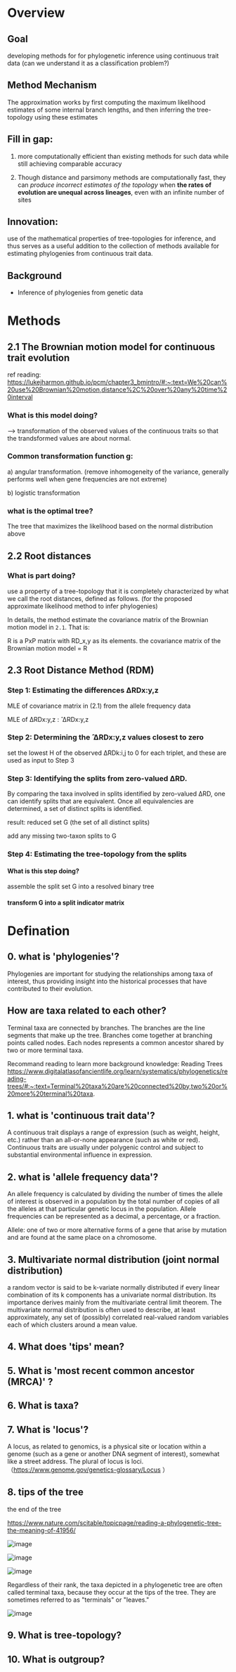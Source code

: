 # Overview

## Goal

developing methods for for phylogenetic inference using continuous trait data (can we understand it as a classification problem?)

## Method Mechanism

The approximation works by first computing the maximum likelihood estimates of some internal branch lengths, and then inferring the tree-topology using these estimates

## Fill in gap: 
1. more computationally efficient than existing methods for such data while still achieving comparable accuracy

2. Though distance and parsimony methods are computationally fast, they can *produce incorrect estimates of the topology* when **the rates of 
evolution are unequal across lineages**, even with an infinite number of 
sites
## Innovation:
use of the mathematical properties of tree-topologies for inference, and thus serves as a useful addition to the collection of methods available for estimating phylogenies from continuous trait data. 

## Background

- Inference of phylogenies from genetic data


# Methods

## 2.1 The Brownian motion model for continuous trait evolution 

ref reading: https://lukejharmon.github.io/pcm/chapter3_bmintro/#:~:text=We%20can%20use%20Brownian%20motion,distance%2C%20over%20any%20time%20interval

### What is this model doing? 
--> transformation of the observed values of the continuous traits so that the trandsformed values are about normal.

### Common transformation function g: 

a) angular transformation. (remove inhomogeneity of the variance, generally performs well when gene frequencies are not extreme)

b) logistic transformation

### what is the optimal tree?

The tree that maximizes the likelihood based on the normal distribution above

## 2.2 Root distances

### What is part doing? 

use a property of a tree-topology that it is completely characterized by what we call the root distances, defined as follows. (for the proposed approximate likelihood method to infer phylogenies)

In details, the method estimate the covariance matrix of the Brownian motion model in `2.1`. That is:

R is a PxP matrix with RD_x,y as its elements. the covariance matrix of the Brownian motion model = R


## 2.3 Root Distance Method (RDM) 

### Step 1:  Estimating the differences ΔRDx:y,z

MLE of covariance matrix in (2.1) from the allele frequency data

MLE of ΔRDx:y,z :  ̂ ΔRDx:y,z

### Step 2: Determining the ̂ ΔRDx:y,z values closest to zero

set the lowest H of the observed Δ̂RDk:i,j to 0 for each triplet, and these are used as input to Step 3

### Step 3: Identifying the splits from zero-valued Δ̂RD.

By comparing the taxa involved in splits identified by zero-valued ΔRD, one can identify splits that are equivalent. Once all 
equivalencies are determined, a set of distinct splits is identified. 

result: reduced set G (the set of all distinct splits)

add any missing two-taxon splits to G 

### Step 4: Estimating the tree-topology from the splits

#### What is this step doing?

assemble the split set G into a resolved binary tree

#### transform G into a split indicator matrix

# Defination

## 0. what is 'phylogenies'?

Phylogenies are important for studying the relationships among taxa of interest, thus providing insight into the historical processes that have contributed to their evolution.

## How are taxa related to each other?

Terminal taxa are connected by branches. The branches are the line segments that make up the tree. Branches come together at branching points called nodes. Each nodes represents a common ancestor shared by two or more terminal taxa.

Recommand reading to learn more background knowledge: Reading Trees  https://www.digitalatlasofancientlife.org/learn/systematics/phylogenetics/reading-trees/#:~:text=Terminal%20taxa%20are%20connected%20by,two%20or%20more%20terminal%20taxa.

## 1. what is 'continuous trait data'?

A continuous trait displays a range of expression (such as weight, height, etc.) rather than an all-or-none appearance (such as white or red). Continuous traits are usually under polygenic control and subject to substantial environmental influence in expression.

## 2. what is 'allele frequency data'?

An allele frequency is calculated by dividing the number of times the allele of interest is observed in a population by the total number of copies of all the alleles at that particular genetic locus in the population. Allele frequencies can be represented as a decimal, a percentage, or a fraction.

Allele: one of two or more alternative forms of a gene that arise by mutation and are found at the same place on a chromosome.

## 3. Multivariate normal distribution (joint normal distribution)

a random vector is said to be k-variate normally distributed if every linear combination of its k components has a univariate normal distribution. Its importance derives mainly from the multivariate central limit theorem. The multivariate normal distribution is often used to describe, at least approximately, any set of (possibly) correlated real-valued random variables each of which clusters around a mean value.

## 4. What does 'tips' mean?

## 5. What is 'most recent common ancestor (MRCA)' ?

## 6. What is taxa?

## 7. What is 'locus'?

A locus, as related to genomics, is a physical site or location within a genome (such as a gene or another DNA segment of interest), somewhat like a street address. The plural of locus is loci. （https://www.genome.gov/genetics-glossary/Locus ）

## 8. tips of the tree

the end of the tree

https://www.nature.com/scitable/topicpage/reading-a-phylogenetic-tree-the-meaning-of-41956/

![image](https://user-images.githubusercontent.com/90790297/177446453-ca0a502a-ae4b-4aa6-809d-a9709e94d798.png)


![image](https://user-images.githubusercontent.com/90790297/177447148-faf308c0-a2b0-42d7-8aa8-e359a60a3a72.png)

![image](https://user-images.githubusercontent.com/90790297/177447449-d6a340e7-2088-4a27-b21b-c451c67bc773.png)

Regardless of their rank, the taxa depicted in a phylogenetic tree are often called terminal taxa, because they occur at the tips of the tree. They are sometimes referred to as "terminals" or "leaves."

![image](https://user-images.githubusercontent.com/90790297/177446740-1e1c3126-cbdf-4bbb-a584-5186a54da1d7.png)

## 9. What is tree-topology?

## 10. What is outgroup?





